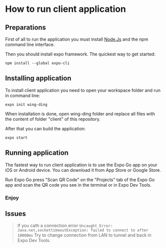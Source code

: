#  How to run client application

## Preparations

First of all to run the application you must install [Node.Js](https://nodejs.org/en) and the npm command line interface.

Then you should install expo framework. The quickest way to get started:

```npm install --global expo-cli```

## Installing application

To install client application you need to open your workspace folder and run in command line:

```expo init wing-ding```

When installation is done, open wing-ding folder and replace all files with the content of folder "client" of this repository.

After that you can build the application:

```expo start```

## Running application

The fastest way to run client application is to use the Expo Go app on your iOS or Android device. You can download it from App Store or Google Store. 

Run Expo Go press "Scan QR Code" on the "Projects" tab of the Expo Go app and scan the QR code you see in the terminal or in Expo Dev Tools.

### Enjoy


## Issues

> If you cath a connection error ```Uncaught Error: Java.net,sockettimeoutException: failed to connect to after 10000ms``` 
> Try to change connection from LAN to tunnel and back in Expo Dev Tools.

